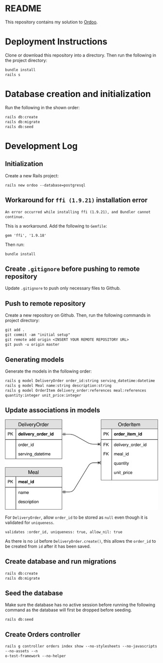 # README

This repository contains my solution to [Ordoo](https://gist.github.com/primaulia/636900d7d32ca73c69d5aa119f6de327).

# Deployment Instructions

Clone or download this repository into a directory. Then run the following in the project directory:

```
bundle install
rails s
```

# Database creation and initialization

Run the following in the shown order:

```
rails db:create
rails db:migrate
rails db:seed
```

# Development Log

## Initialization

Create a new Rails project:

```
rails new ordoo --database=postgresql
```

## Workaround for `ffi (1.9.21)` installation error

```
An error occurred while installing ffi (1.9.21), and Bundler cannot continue.
```

This is a workaround. Add the following to `Gemfile`:

```
gem 'ffi', '1.9.18'
```

Then run:

```
bundle install
```

## Create `.gitignore` before pushing to remote repository

Update `.gitignore` to push only necessary files to Github.

## Push to remote repository

Create a new repository on Github. Then, run the following commands in project directory:

```
git add .
git commit -am "initial setup"
git remote add origin <INSERT YOUR REMOTE REPOSITORY URL>
git push -u origin master
```

## Generating models

Generate the models in the following order:

```
rails g model DeliveryOrder order_id:string serving_datetime:datetime
rails g model Meal name:string description:string
rails g model OrderItem delivery_order:references meal:references quantity:integer unit_price:integer
```

## Update associations in models

![Entity Relationship Diagram](./documentation/ordoo_erd.svg)

For `DeliveryOrder`, allow `order_id` to be stored as `null` even though it is validated for `uniqueness`.

```
validates :order_id, uniqueness: true, allow_nil: true
```

As there is no `id` before `DeliveryOrder.create()`, this allows the `order_id` to be created from `id` after it has been saved.

## Create database and run migrations

```
rails db:create
rails db:migrate
```

## Seed the database

Make sure the database has no active session before running the following command as the database will first be dropped before seeding.

```
rails db:seed
```

## Create Orders controller

```
rails g controller orders index show --no-stylesheets --no-javascripts --no-assets --n
o-test-framework --no-helper
```

<!--
This README would normally document whatever steps are necessary to get the
application up and running.

Things you may want to cover:

* Ruby version

* System dependencies

* Configuration

* Database creation

* Database initialization

* How to run the test suite

* Services (job queues, cache servers, search engines, etc.)

* Deployment instructions

* ...
-->
